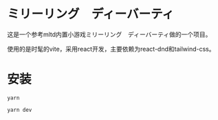 # ミリーリング　ディーバーティ

这是一个参考mltd内置小游戏ミリーリング　ディーバーティ做的一个项目。

使用的是时髦的vite，采用react开发，主要依赖为react-dnd和tailwind-css。

# 安装

```
yarn

yarn dev
```